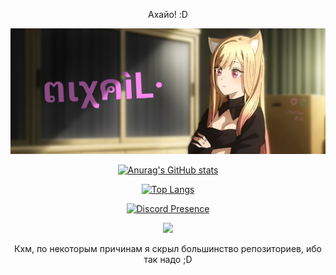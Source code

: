 
<!-- Лол, и что ты тут ищешь? ,_, Дурак? да?  -->

<div align="center">
<p>Ахайо! :D</p>

<img src="mixail.png" width="600px" /> <!-- Кста, ушки ей я дорислвывал сам, как по мне кривовато, но каваи -->

[![Anurag's GitHub stats](https://github-readme-stats.vercel.app/api?username=Xasya&theme=dark&show_icons=true)](https://github.com/Xasya)

[![Top Langs](https://github-readme-stats.vercel.app/api/top-langs/?username=Xasya&theme=dark&show_icons=true)](https://github.com/Xasya) 

[![Discord Presence](https://lanyard.cnrad.dev/api/629971688620163093?bg=251525)](https://discord.com/users/629971688620163093)

<img src="https://gpvc.arturio.dev/Xasya" />
  
Кхм, по некоторым причинам я скрыл большинство репозиториев, ибо так надо ;D

<!-- Ну и что? Нашёл что искал?
Забыл дописать, compmaster-byte lox -->
  
</div>
